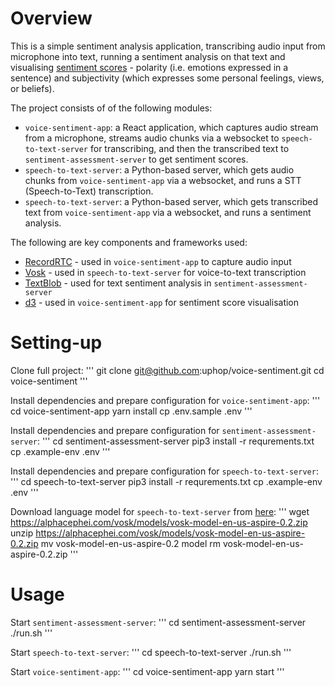 # Overview

This is a simple sentiment analysis application, transcribing audio input from microphone into text, running a sentiment analysis on that text and visualising [sentiment scores](https://www.quora.com/What-is-polarity-and-subjectivity-in-sentiment-analysis) - polarity (i.e. emotions expressed in a sentence) and subjectivity (which expresses some personal feelings, views, or beliefs).

The project consists of of the following modules:
* `voice-sentiment-app`: a React application, which captures audio stream from a microphone, streams audio chunks via a websocket to `speech-to-text-server` for transcribing, and then the transcribed text to `sentiment-assessment-server` to get sentiment scores.
* `speech-to-text-server`: a Python-based server, which gets audio chunks from `voice-sentiment-app` via a websocket, and runs a STT (Speech-to-Text) transcription.
* `speech-to-text-server`: a Python-based server, which gets transcribed text from `voice-sentiment-app` via a websocket, and runs a sentiment analysis.

The following are key components and frameworks used:
* [RecordRTC](https://recordrtc.org/) - used in `voice-sentiment-app` to capture audio input
* [Vosk](https://alphacephei.com/vosk/) - used in `speech-to-text-server` for voice-to-text transcription
* [TextBlob](https://textblob.readthedocs.io/en/dev/) - used for text sentiment analysis in `sentiment-assessment-server`
* [d3](https://d3js.org/) - used in `voice-sentiment-app` for sentiment score visualisation

# Setting-up
Clone full project:
'''
git clone git@github.com:uphop/voice-sentiment.git
cd voice-sentiment
'''

Install dependencies and prepare configuration for `voice-sentiment-app`:
'''
cd voice-sentiment-app
yarn install
cp .env.sample .env
'''

Install dependencies and prepare configuration for `sentiment-assessment-server`:
'''
cd sentiment-assessment-server
pip3 install -r requrements.txt
cp .example-env .env
'''

Install dependencies and prepare configuration for `speech-to-text-server`:
'''
cd speech-to-text-server
pip3 install -r requrements.txt
cp .example-env .env
'''

Download language model for `speech-to-text-server` from [here](https://alphacephei.com/vosk/models):
'''
wget https://alphacephei.com/vosk/models/vosk-model-en-us-aspire-0.2.zip
unzip https://alphacephei.com/vosk/models/vosk-model-en-us-aspire-0.2.zip
mv vosk-model-en-us-aspire-0.2 model
rm vosk-model-en-us-aspire-0.2.zip
'''

# Usage

Start `sentiment-assessment-server`:
'''
cd sentiment-assessment-server
./run.sh
'''

Start `speech-to-text-server`:
'''
cd speech-to-text-server
./run.sh
'''

Start `voice-sentiment-app`:
'''
cd voice-sentiment-app
yarn start
'''

